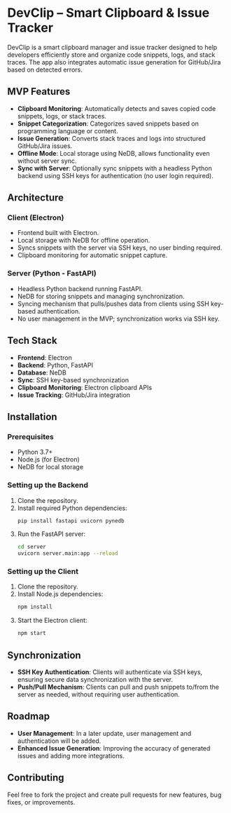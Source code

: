 # DevClip – Smart Clipboard & Issue Tracker

DevClip is a smart clipboard manager and issue tracker designed to help developers efficiently store and organize code snippets, logs, and stack traces. The app also integrates automatic issue generation for GitHub/Jira based on detected errors.

## MVP Features

- **Clipboard Monitoring**: Automatically detects and saves copied code snippets, logs, or stack traces.
- **Snippet Categorization**: Categorizes saved snippets based on programming language or content.
- **Issue Generation**: Converts stack traces and logs into structured GitHub/Jira issues.
- **Offline Mode**: Local storage using NeDB, allows functionality even without server sync.
- **Sync with Server**: Optionally sync snippets with a headless Python backend using SSH keys for authentication (no user login required).

## Architecture

### **Client (Electron)**  
- Frontend built with Electron.  
- Local storage with NeDB for offline operation.  
- Syncs snippets with the server via SSH keys, no user binding required.  
- Clipboard monitoring for automatic snippet capture.  

### **Server (Python - FastAPI)**  
- Headless Python backend running FastAPI.  
- NeDB for storing snippets and managing synchronization.  
- Syncing mechanism that pulls/pushes data from clients using SSH key-based authentication.  
- No user management in the MVP; synchronization works via SSH key.

## Tech Stack

- **Frontend**: Electron  
- **Backend**: Python, FastAPI  
- **Database**: NeDB  
- **Sync**: SSH key-based synchronization  
- **Clipboard Monitoring**: Electron clipboard APIs  
- **Issue Tracking**: GitHub/Jira integration

## Installation

### Prerequisites

- Python 3.7+  
- Node.js (for Electron)  
- NeDB for local storage  

### Setting up the Backend

1. Clone the repository.
2. Install required Python dependencies:
   ```bash
   pip install fastapi uvicorn pynedb
   ```
3. Run the FastAPI server:
   ```bash
   cd server
   uvicorn server.main:app --reload

   ```




### Setting up the Client

1. Clone the repository.
2. Install Node.js dependencies:
   ```bash
   npm install
   ```
3. Start the Electron client:
   ```bash
   npm start
   ```

## Synchronization

- **SSH Key Authentication**: Clients will authenticate via SSH keys, ensuring secure data synchronization with the server.
- **Push/Pull Mechanism**: Clients can pull and push snippets to/from the server as needed, without requiring user authentication.

## Roadmap

- **User Management**: In a later update, user management and authentication will be added.
- **Enhanced Issue Generation**: Improving the accuracy of generated issues and adding more integrations.

## Contributing

Feel free to fork the project and create pull requests for new features, bug fixes, or improvements.

